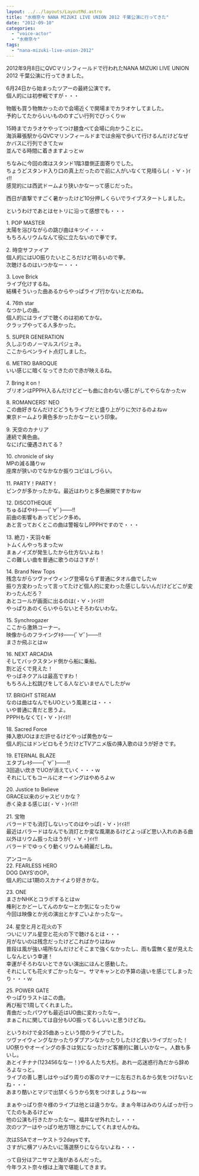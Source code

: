 ```yaml
---
layout: ../../layouts/LayoutMd.astro
title: "水樹奈々 NANA MIZUKI LIVE UNION 2012 千葉公演に行ってきた"
date: "2012-09-10"
categories: 
  - "voice-actor"
  - "水樹奈々"
tags: 
  - "nana-mizuki-live-union-2012"
---
```


2012年9月8日にQVCマリンフィールドで行われたNANA MIZUKI LIVE UNION 2012 千葉公演に行ってきました。

6月24日から始まったツアーの最終公演です。  
個人的には初参戦ですが・・・

物販も買う物無かったので会場近くで開場までカラオケしてました。  
予約してたからいいもののすごい行列でびっくりｗ

15時までカラオケやってつけ麺食べて会場に向かうことに。  
海浜幕張駅からQVCマリンフィールドまでは余裕で歩いて行けるんだけどなぜかバスに行列できてたｗ  
並んでる時間に着きますよっとｗ

ちなみに今回の席はスタンド1階3塁側正面寄りでした。  
ちょうどスタンド入り口の真上だったので前に人がいなくて見晴らし( ・∀・)ｲｲ!!  
感覚的には西武ドームより狭いかなーって感じだった。

西日が直撃ですごく暑かったけど10分押しくらいでライブスタートしました。

というわけであとはセトリに沿って感想でも・・・

1\. POP MASTER  
太陽を浴びながらの跳び曲はキツイ・・・  
もちろんリウムなんて役に立たないので拳です。

2\. 時空サファイア  
個人的にはUO振りたいところだけど明るいので拳。  
次聴けるのはいつかなー・・・

3\. Love Brick  
ライブ化けするね。  
結構そういった曲あるからやっぱライブ行かないとだめね。

4\. 76th star  
なつかしの曲。  
個人的にはライブで聴くのは初めてかな。  
クラップやってる人多かった。

5\. SUPER GENERATION  
久しぶりのノーマルスパジェネ。  
ここからペンライト点灯しました。

6\. METRO BAROQUE  
いい感じに暗くなってきたので赤が映えるね。

7\. Bring it on！  
ブリオンはPPPH入るんだけどどーも曲に合わない感じがしてやらなかったｗ

8\. ROMANCERS' NEO  
この曲好きなんだけどどうもライブだと盛り上がりに欠けるのよねｗ  
東京ドームより黄色多かったかなーという印象。

9\. 天空のカナリア  
連続で黄色曲。  
なにげに優遇されてる？

10\. chronicle of sky  
MPの減る踊りｗ  
座席が狭いのでなかなか振りコピはしづらい。

11\. PARTY！PARTY！  
ピンクが多かったかな。最近はわりと多色展開ですかねｗ

12\. DISCOTHEQUE  
ちゅるぱやｷﾀ――(ﾟ∀ﾟ)――!!  
前曲の影響もあってピンク多め。  
あと言っておくとこの曲は警報なしPPPHですので・・・

13\. 絶刀・天羽々斬  
トムくんやっちまったｗ  
まぁノイズが発生したから仕方ないよね！  
この難しい曲を普通に歌うのはさすが！

14\. Brand New Tops  
残念ながらツヴァイウィング登場ならず普通にタオル曲でしたｗ  
振り方変わったって言ってたけど個人的に変わった感じしないんだけどどこが変わったんだろ？  
あとコールが画面に出るのは(・∀・)ｲｲﾈ!!  
やっぱりあのくらいやらないとそろわないわな。

15\. Synchrogazer  
ここから激熱コーナー。  
映像からのフライングｷﾀ――(ﾟ∀ﾟ)――!!  
まさか飛ぶとはｗ

16\. NEXT ARCADIA  
そしてバックスタンド側から船に乗船。  
割と近くで見えた！  
やっぱネクアルは最高ですわ！  
もちろん上松跳びをしてる人などいませんでしたがｗ

17\. BRIGHT STREAM  
なのは曲はなんでもUOという風潮とは・・・  
いや普通に青だと思うよ。  
PPPHもなくて(・∀・)ｲｲﾈ!!

18\. Sacred Force  
挿入歌UOはまだ許せるけどやっぱ黄色かなー  
個人的にはドンビロもそうだけどTVアニメ版の挿入歌のほうが好きです。

19\. ETERNAL BLAZE  
エタブレｷﾀ――(ﾟ∀ﾟ)――!!  
3回追い炊きでUOが消えていく・・・ｗ  
それにしてもコールにオーイングはやめろよｗ

20\. Justice to Believe  
GRACE以来のジャスビリかな？  
赤く染まる感じは(・∀・)ｲｲﾈ!!

21\. 宝物  
バラードでも消灯しないってのはやっぱ(・∀・)ｲｲﾈ!!  
最近はバラードはなんでも消灯とか変な風潮あるけどよっぽど思い入れのある曲以外はリウム振ったほうが( ・∀・)ｲｲ!!  
バラードでゆっくり動くリウムも綺麗だしね。

アンコール  
22\. FEARLESS HERO  
DOG DAYS’のOP。  
個人的には1期のスカナイより好きかな。

23\. ONE  
まさかNHKとコラボするとはｗ  
権利とかどーしてんのかなーとか気になったりｗ  
今回は映像とか光の演出とかすごいよかったなー。

24\. 星空と月と花火の下  
ついにリアル星空と花火の下で聴けるとは・・・  
月がないのは残念だったけどこればかりはねｗ  
普段は風が強い場所なんだけどそこまで強くなかったし、雨も雲無く星が見えたしなんという幸運！  
幸運がそろわないとできない演出にほんと感動した。  
それにしても花火すごかったなー。サマキャンとの予算の違いを感じてしまったり・・・ｗ

25\. POWER GATE  
やっぱりラストはこの曲。  
再び船で1周してくれました。  
青曲だったパワゲも最近はUO曲に変わったなー。  
まぁこれに関しては自分もUO振ってるしいいと思うけどね。

というわけで全25曲あっという間のライブでした。  
ツヴァイウィングなかったりダブアンなかったりしたけど良いライブだった！  
UO祭りやオーイングの多さは気になったけど客層的に難しいかなー。人数も多いし。  
あとイチナナ(123456ななー！)やる人たち大杉。あれ一応迷惑行為だから辞めろよなっと。  
ライブの善し悪しはやっぱり周りの客のマナーに左右されるから気をつけないとね・・・  
あまり酷いとマジで出禁くらうから気をつけましょうね～ｗ

まぁやっぱり奈々様のライブは他とは違うかな。まぁ今年はみのりんばっか行ってたのもあるけどｗ  
他の公演も行きたかったなー。福井なぜ外れたし・・・  
次のツアーはやっぱり地方1限とかにしてくれませんかね。

次はSSAでオーケストラ2daysです。  
さすがに横アリみたいに落選祭りにならないよね・・・

って自分はアニサマ上海があるんだった。  
今年ラスト奈々様は上海で堪能してきます。
